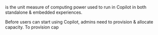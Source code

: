 is the unit measure of computing power used to run in Copilot in both standalone & embedded experiences.

Before users can start using Copilot, admins need to provision & allocate capacity. To provision cap